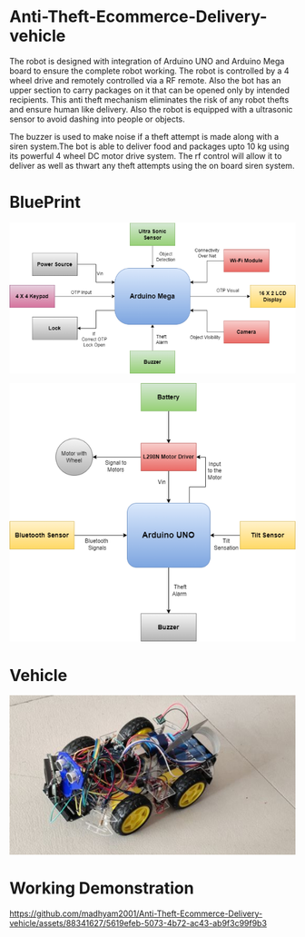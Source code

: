 # Anti-Theft-Ecommerce-Delivery-vehicle
The robot is designed with integration of Arduino UNO and Arduino Mega board to ensure the complete robot working. The robot is controlled by a 4 wheel drive and remotely controlled via a RF remote. Also the bot has an upper section to carry packages on it that can be opened only by intended recipients. This anti theft mechanism eliminates the risk of any robot thefts and ensure human like delivery. Also the robot is equipped with a ultrasonic sensor to avoid dashing into people or objects.

The buzzer is used to make noise if a theft attempt is made along with a siren system.The bot is able to deliver food and packages upto 10 kg using its powerful 4 wheel DC motor drive system. The rf control will allow it to deliver as well as thwart any theft attempts using the on board siren system.

# BluePrint
![Arduino_Mega_Connection](https://github.com/madhyam2001/Anti-Theft-Ecommerce-Delivery-vehicle/blob/master/Images/Arduino_Mega_Connection.png)


![ArduinoUno_Connection](https://github.com/madhyam2001/Anti-Theft-Ecommerce-Delivery-vehicle/blob/master/Images/ArduinoUno_Connection.png)

# Vehicle
![vehicle](https://github.com/madhyam2001/Anti-Theft-Ecommerce-Delivery-vehicle/blob/master/Images/vehicle.jpg)


# Working Demonstration


https://github.com/madhyam2001/Anti-Theft-Ecommerce-Delivery-vehicle/assets/88341627/5619efeb-5073-4b72-ac43-ab9f3c99f9b3


